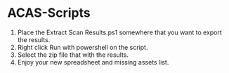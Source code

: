 # ACAS-Scripts

1. Place the Extract Scan Results.ps1 somewhere that you want to export the results.
2. Right click Run with powershell on the script.
3. Select the zip file that with the results.
4. Enjoy your new spreadsheet and missing assets list.
